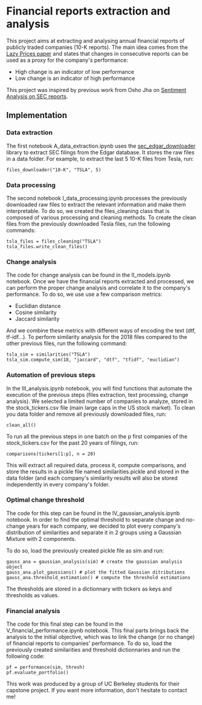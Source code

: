 # Financial reports extraction and analysis

This project aims at extracting and analysing annual financial reports of publicly traded companies (10-K reports). The main idea comes from the [Lazy Prices paper](https://papers.ssrn.com/sol3/papers.cfm?abstract_id=1658471) and states that changes in consecutive reports can be used as a proxy for the company's performance:

- High change is an indicator of low performance
- Low change is an indicator of high performance

This project was inspired by previous work from Osho Jha on [Sentiment Analysis on SEC reports](https://medium.com/@oshojha/useful-sentiment-analysis-mining-sec-filings-part-1-358942fc98ed).

## Implementation
### Data extraction

The first notebook A_data_extraction.ipynb uses the [sec_edgar_downloader](https://sec-edgar-downloader.readthedocs.io/en/latest/) library to extract SEC filings from the Edgar database. It stores the raw files in a data folder. For example, to extract the last 5 10-K files from Tesla, run:

```
files_downloader("10-K", "TSLA", 5)
```


### Data processing

The second notebook I_data_processing.ipynb processes the previously downloaded raw files to extract the relevant information and make them interpretable. To do so, we created the files_cleaning class that is composed of various processing and cleaning methods. To create the clean files from the previously downloaded Tesla files, run the following commands:

```
tsla_files = files_cleaning("TSLA")
tsla_files.write_clean_files()
```

### Change analysis

The code for change analysis can be found in the II_models.ipynb notebook. Once we have the financial reports extracted and processed, we can perform the proper change analysis and correlate it to the company's performance. To do so, we use use a few comparison metrics:
- Euclidian distance
- Cosine similarity
- Jaccard similarity

And we combine these metrics with different ways of encoding the text (dtf, tf-idf...). To perform similarity analysis for the 2018 files compared to the other previous files, run the following command:

```
tsla_sim = similarities("TSLA")
tsla_sim.compute_sim(18, "jaccard", "dtf", "tfidf", "euclidian")
```

### Automation of previous steps

In the III_analysis.ipynb notebook, you will find functions that automate the execution of the previous steps (files extraction, text processing, change analysis). We selected a limited number of companies to analyze, stored in the stock_tickers.csv file (main large caps in the US stock market). To clean you data folder and remove all previously downloaded files, run: 

```
clean_all()
```

To run all the previous steps in one batch on the p first companies of the stock_tickers.csv for the past 20 years of filings, run:

```
comparisons(tickers[1:p], n = 20)
```

This will extract all required data, process it, compute comparisons, and store the results in a pickle file named similarities.pickle and stored in the data folder (and each company's similarity results will also be stored independently in every company's folder.

### Optimal change threshold

The code for this step can be found in the IV_gaussian_analysis.ipynb notebook. In order to find the optimal threshold to separate change and no-change years for each company, we decided to plot every company's distribution of similarities and separate it in 2 groups using a Gaussian Mixture with 2 components.

To do so, load the previously created pickle file as sim and run:

```
gauss_ana = gaussian_analysis(sim) # create the gaussian analysis object
gauss_ana.plot_gaussians() # plot the fitted Gaussian ditributions
gauss_ana.threshold_estimation() # compute the threshold estimations 
```

The thresholds are stored in a dictionnary with tickers as keys and thresholds as values.

### Financial analysis

The code for this final step can be found in the V_financial_performance.ipynb notebook. This final parts brings back the analysis to the initial objective, which was to link the change (or no change) of financial reports to companies' performance. To do so, load the previously created similarities and threshold dictionnaries and run the following code:


```
pf = performance(sim, thresh)
pf.evaluate_portfolio()
```

This work was produced by a group of UC Berkeley students for their capstone project. If you want more information, don't hesitate to contact me!

